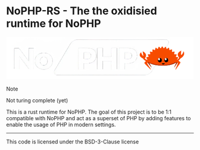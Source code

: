 # NoPHP-RS - The the oxidisied runtime for NoPHP

![](./assets/nophp-rs.png)

> [!NOTE]
> Not turing complete (yet)

This is a rust runtime for NoPHP. The goal of this project is to be 1:1 compatible with NoPHP
and act as a superset of PHP by adding features to enable the usage of PHP in modern settings.

---

This code is licensed under the BSD-3-Clause license
